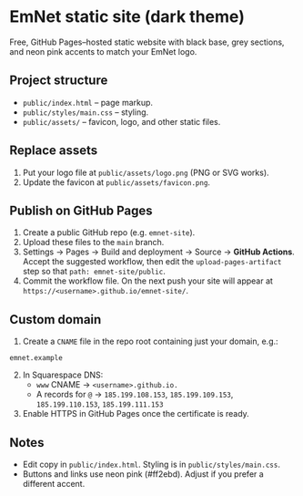 # EmNet static site (dark theme)

Free, GitHub Pages–hosted static website with black base, grey sections, and neon pink accents to match your EmNet logo.

## Project structure
- `public/index.html` – page markup.
- `public/styles/main.css` – styling.
- `public/assets/` – favicon, logo, and other static files.

## Replace assets
1. Put your logo file at `public/assets/logo.png` (PNG or SVG works).
2. Update the favicon at `public/assets/favicon.png`.

## Publish on GitHub Pages
1. Create a public GitHub repo (e.g. `emnet-site`).
2. Upload these files to the `main` branch.
3. Settings → Pages → Build and deployment → Source → **GitHub Actions**. Accept the suggested workflow, then edit the `upload-pages-artifact` step so that `path: emnet-site/public`.
4. Commit the workflow file. On the next push your site will appear at `https://<username>.github.io/emnet-site/`.

## Custom domain
1. Create a `CNAME` file in the repo root containing just your domain, e.g.:
```
emnet.example
```
2. In Squarespace DNS:
   - `www` CNAME → `<username>.github.io.`
   - A records for `@` → `185.199.108.153`, `185.199.109.153`, `185.199.110.153`, `185.199.111.153`
3. Enable HTTPS in GitHub Pages once the certificate is ready.

## Notes
- Edit copy in `public/index.html`. Styling is in `public/styles/main.css`.
- Buttons and links use neon pink (#ff2ebd). Adjust if you prefer a different accent.
